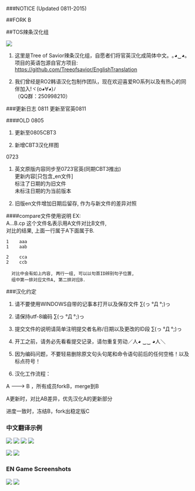 ###NOTICE (Updated 0811-2015)

##FORK B

##TOS辣条汉化组

<img src="http://imgchr.com/images/wallpaper_TWO_tos.jpg" border="0">


1. 这里是Tree of Savior辣条汉化组，自愿者们将官英汉化成简体中文。｡◕‿◕｡
    项目的英语包源自官方项目:  
    https://github.com/Treeofsavior/EnglishTranslation

2. 我们曾经是RO2韩语汉化包制作团队，现在欢迎喜爱RO系列以及有热心的同伴加入!ヾ(o◕∀◕)ﾉ  
   （QQ群：250998210）

###更新日志
0811
更新至官英0811

####OLD
0805
1. 更新至0805CBT3

2. 新增CBT3汉化样图

0723
1. 英文原版内容同步至0723官英(同期CBT3推出)  
      更新内容[只包含_en文件]  
      标注了日期的为旧文件  
      未标注日期的为当前版本  

2. 旧版en文件增加日期后留存, 作为与新文件的差异对照

####compare文件使用说明
EX:    
      A...B.cp     这个文件名表示用A文件对比B文件,  
      对比的结果, 上面一行属于A下面属于B.  

    1    aaa  
    1    aab  

    2    cca  
    2    ccb  

      对比中会有如上内容, 两行一组, 可以以句首ID辨别句子位置,  
      组中第一排对应文件A, 第二排对应B.  

###汉化约定

1. 请不要使用WINDOWS自带的记事本打开以及保存文件 ∑(っ °Д °;)っ

2. 请保持utf-8编码 ∑(っ °Д °;)っ

3. 提交文件的说明请简单注明提交者名称/日期以及更改的ID段 ∑(っ °Д °;)っ

4. 开工之前，请务必先看看提交记录，请勿重复劳动／人◕ ‿‿ ◕人＼

5. 因为编码问题，不要轻易删除原文句头句尾和命令语句前后的任何空格！以及标点符号！

6. 汉化工作流程：

A ---> B ，所有成员forkB，merge到B  

A更新时，对比AB差异，优先汉化A的更新部分  

进度一致时，冻结B，fork出稳定版C  

### 中文翻译示例
<img src="http://imgchr.com/images/tos1.jpg" border="0">
<img src="http://imgchr.com/images/tos2.jpg" border="0">
<img src="http://imgchr.com/images/tos4.jpg" border="0">
<img src="http://imgchr.com/images/QQ20150810152850.jpg" border="0">

<a href="http://imgchr.com/image/CG2"><img src="http://imgchr.com/images/tos3.jpg" border="0"></a>
<img src="http://imgchr.com/images/672fad.jpg" border="0">

### EN Game Screenshots
<img src="http://blog.treeofsavior.com/en/wp-content/uploads/sites/4/2015/03/1-1024x595.jpg"/>
<img src="http://blog.treeofsavior.com/en/wp-content/uploads/sites/4/2015/03/screenshot_20150319_00014-1024x578.jpg"/>
